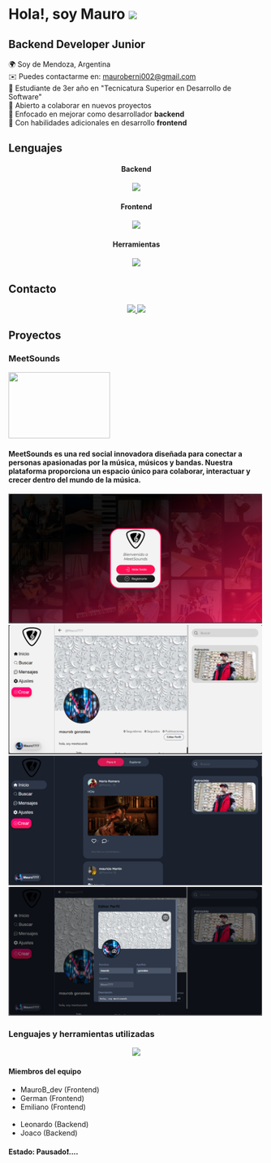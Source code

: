 Hola!, soy Mauro ![](https://user-images.githubusercontent.com/18350557/176309783-0785949b-9127-417c-8b55-ab5a4333674e.gif)
==================================================================================================================================

Backend Developer Junior
------------------------------


🌍 Soy de Mendoza, Argentina  
✉️ Puedes contactarme en: [mauroberni002@gmail.com](mailto:mauroberni002@gmail.com)  
📖 Estudiante de 3er año en "Tecnicatura Superior en Desarrollo de Software"  
🤝 Abierto a colaborar en nuevos proyectos  
📘 Enfocado en mejorar como desarrollador **backend**  
📗 Con habilidades adicionales en desarrollo **frontend** 



<h2 >Lenguajes</h2>
<div align="center">
  <h4>Backend</h4>
    <p align="center">
  <a href="https://skillicons.dev">
    <img src="https://skillicons.dev/icons?i=python,django,mysql" />
  </a>
</p>
</div>
<div align="center">
  <h4>Frontend</h4>
  <p align="center">
  <a href="https://skillicons.dev">
    <img src="https://skillicons.dev/icons?i=html,css,react" />
  </a>
</p>
</div>
<div align="center">
  <h4>Herramientas</h4>
  <p align="center">
  <a href="https://skillicons.dev">
    <img src="https://skillicons.dev/icons?i=git,vscode,postman" />
  </a>
</p>
</div>

<h2>Contacto</h2>
<div align="center">
  <p align="center">
  <a href="https://www.linkedin.com/in/maurodev">
    <img src="https://skillicons.dev/icons?i=linkedin" />
  </a>
  <a href="mailto:mauroberni002@example.com">
    <img src="https://skillicons.dev/icons?i=gmail" />
  </a>
</p>
</div>


<h2>Proyectos</h2>
<div >
  <h3>MeetSounds</h3>
  <p>
    <a href="https://www.linkedin.com/in/maurodev">
      <img src="https://github.com/beatbuilders/meetsounds/blob/main/frontend/src/assets/Logo1.png?raw=true" width="200px" height="130px"/>
    </a>
  </p>
  <h4>
    MeetSounds es una red social innovadora diseñada para conectar a personas apasionadas por la música, músicos y bandas. Nuestra plataforma proporciona un espacio único para     
    colaborar, interactuar y crecer dentro del mundo de la música.
  </h4>
 
  
  
  <a href="https://meetsounds.netlify.app/login">
    <img src="https://github.com/Mauro-707/Mauro-707/blob/main/Captura%20de%20pantalla%202024-12-06%20100847.png?raw=true" width="500px">
    <img src="https://github.com/Mauro-707/Mauro-707/blob/main/Captura%20de%20pantalla%202024-12-06%20101035.png?raw=true" width="500px">
    <img src="https://github.com/Mauro-707/Mauro-707/blob/main/Captura%20de%20pantalla%202024-12-06%20101109.png?raw=true" width="500px">
    <img src="https://github.com/Mauro-707/Mauro-707/blob/main/Captura%20de%20pantalla%202024-12-06%20101157.png?raw=true" width="500px">
  </a>
  <h3 >Lenguajes y herramientas utilizadas</h3>
<div align="center">
    <p align="center">
  <a href="https://skillicons.dev">
    <img src="https://skillicons.dev/icons?i=spring,react,mongo,graphql,vscode,git,aws" />
  </a>
</p>
</div>
 <h4>Miembros del equipo</h4>
    <ul>
      <li>MauroB_dev (Frontend)</li>
      <li>German (Frontend)</li>
      <li>Emiliano (Frontend)</li>
      <br>
      <li>Leonardo (Backend)</li>
      <li>Joaco (Backend)</li>
    </ul>

<h4>Estado: Pausado❗....</h4>
  
</div>

